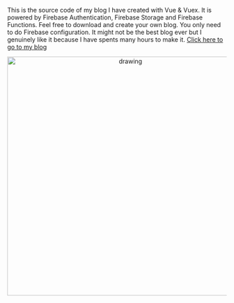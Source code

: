 
  This is the source code of my blog I have created with Vue & Vuex. It is powered by Firebase Authentication, Firebase Storage and Firebase Functions. Feel free to download and create your own blog. You only need to do Firebase configuration. It might not be the best blog ever but I genuinely like it because I have spents many hours to make it. [Click here to go to my blog](https://www.code-house.netlify.app)
  
<p align="center">
<img title="SignIn Methods" src="https://github.com/KereBere/Vuex-CodeHouse-Blog/blob/master/src/assets/vuex-logo.jpg" alt="drawing" width="550"/> 
</p>

  


 
